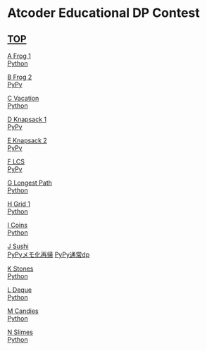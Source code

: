 # Atcoder Educational DP Contest

## [TOP](https://atcoder.jp/contests/dp)  

[A Frog 1](https://atcoder.jp/contests/dp/tasks/dp_a)  
[Python](https://atcoder.jp/contests/dp/submissions/15477854)  

[B Frog 2](https://atcoder.jp/contests/dp/tasks/dp_b)  
[PyPy](https://atcoder.jp/contests/dp/submissions/15477908)  

[C Vacation](https://atcoder.jp/contests/dp/tasks/dp_c)  
[Python](https://atcoder.jp/contests/dp/submissions/15478339)  

[D Knapsack 1](https://atcoder.jp/contests/dp/tasks/dp_d)  
[PyPy](https://atcoder.jp/contests/dp/submissions/15478696)  

[E Knapsack 2](https://atcoder.jp/contests/dp/tasks/dp_e)  
[PyPy](https://atcoder.jp/contests/dp/submissions/15479897)  

[F LCS](https://atcoder.jp/contests/dp/tasks/dp_f)  
[PyPy](https://atcoder.jp/contests/dp/submissions/15480548)  

[G Longest Path](https://atcoder.jp/contests/dp/tasks/dp_g)  
[Python](https://atcoder.jp/contests/dp/submissions/15502546)  

[H Grid 1](https://atcoder.jp/contests/dp/tasks/dp_h)  
[Python](https://atcoder.jp/contests/dp/submissions/15502546)  

[I Coins](https://atcoder.jp/contests/dp/tasks/dp_i)  
[Python](https://atcoder.jp/contests/dp/submissions/15502931)  

[J Sushi](https://atcoder.jp/contests/dp/tasks/dp_j)  
[PyPyメモ化再帰](https://atcoder.jp/contests/dp/submissions/15510478) [PyPy通常dp](https://atcoder.jp/contests/dp/submissions/15510617)  

[K Stones](https://atcoder.jp/contests/dp/tasks/dp_k)  
[Python]()  

[L Deque](https://atcoder.jp/contests/dp/tasks/dp_l)  
[Python]()  

[M Candies](https://atcoder.jp/contests/dp/tasks/dp_m)  
[Python]()  

[N Slimes](https://atcoder.jp/contests/dp/tasks/dp_n)  
[Python]()  
